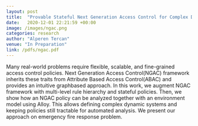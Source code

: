 ```yaml
---
layout: post
title:  "Provable Stateful Next Generation Access Control for Complex Dynamic Systems"
date:   2020-12-01 22:21:59 +00:00
image: /images/ngac.png
categories: research
author: "Alperen Tercan"
venue: "In Preparation"
link: /pdfs/ngac.pdf
---
```

Many real-world problems require flexible, scalable,
and fine-grained access control policies. Next Generation Access
Control(NGAC) framework inherits these traits from Attribute
Based Access Control(ABAC) and provides an intuitive graphbased
approach. In this work, we augment NGAC framework with
multi-level rule hierarchy and stateful policies. Then, we show how
an NGAC policy can be analyzed together with an environment
model using Alloy. This allows defining complex dynamic systems
and keeping policies still tractable for automated analysis. We
present our approach on emergency fire response problem.
